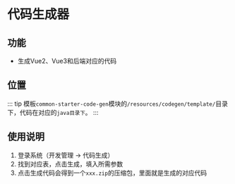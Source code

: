 # 代码生成器
## 功能
- 生成Vue2、Vue3和后端对应的代码
## 位置
::: tip
模板`common-starter-code-gen`模块的`/resources/codegen/template/`目录下，代码在对应的`java目录下`。
:::
## 使用说明
1. 登录系统（开发管理 -> 代码生成）
2. 找到对应表，点击生成，填入所需参数
3. 点击生成代码会得到一个`xxx.zip`的压缩包，里面就是生成的对应代码
